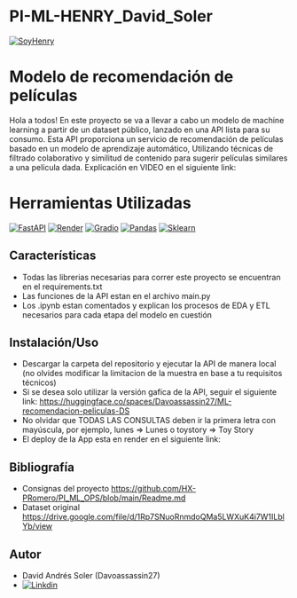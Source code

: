 # PI-ML-HENRY_David_Soler
[![SoyHenry](https://d31uz8lwfmyn8g.cloudfront.net/Assets/logo-henry-white-lg.png)](https://www.soyhenry.com/?utm_source=google&utm_medium=cpc&utm_campaign=GADS_SEARCH_ARG_BRAND&utm_content=Brand&gad=1&gclid=Cj0KCQjwsIejBhDOARIsANYqkD2PDMJXe6nc6gp3nEu-IfS0A-qSd1E8UKSJDbwq5LQvh4YGgz4LPdgaAiqjEALw_wcB)
# Modelo de recomendación de películas
Hola a todos! En este proyecto se va a llevar a cabo un modelo de machine learning a partir de un dataset público, lanzado en una API lista para su consumo.
Esta API proporciona un servicio de recomendación de películas basado en un modelo de aprendizaje automático,
Utilizando técnicas de filtrado colaborativo y similitud de contenido para sugerir películas similares a una película dada.
Explicación en VIDEO en el siguiente link: 
# Herramientas Utilizadas
[![FastAPI](https://pbs.twimg.com/profile_images/1417542931209199621/fWMEIB5j_400x400.jpg)](https://fastapi.tiangolo.com/)
[![Render](https://intellyx.com/wp-content/uploads/2019/08/Render-cloud-intellyx-BC-logo.png)](https://render.com/)
[![Gradio](https://pbs.twimg.com/profile_images/1526964416834510848/Njy4Kh2q_400x400.jpg)](https://gradio.app/)
[![Pandas](https://www.adictosaltrabajo.com/wp-content/uploads/2020/12/1200px-Pandas_logo.svg_.png)](https://pandas.pydata.org/)
[![Sklearn](https://images.g2crowd.com/uploads/product/image/social_landscape/social_landscape_77c883b19775c25838d2055fc2e7387e/scikit-learn.png)](https://scikit-learn.org/stable/#)
## Características

- Todas las librerias necesarias para correr este proyecto se encuentran en el requirements.txt
- Las funciones de la API estan en el archivo main.py 
- Los .ipynb estan comentados y explican los procesos de EDA y ETL necesarios para cada etapa del modelo en cuestión

## Instalación/Uso

- Descargar la carpeta del repositorio y ejecutar la API de manera local (no olvides modificar la limitacion de la muestra en base a tu requisitos técnicos)
- Si se desea solo utilizar la versión gafica de la API, seguir el siguiente link: https://huggingface.co/spaces/Davoassassin27/ML-recomendacion-peliculas-DS
- No olvidar que TODAS LAS CONSULTAS deben ir la primera letra con mayúscula, por ejemplo, lunes => Lunes o toystory => Toy Story
- El deploy de la App esta en render en el siguiente link: 
## Bibliografía
- Consignas del proyecto https://github.com/HX-PRomero/PI_ML_OPS/blob/main/Readme.md
- Dataset original https://drive.google.com/file/d/1Rp7SNuoRnmdoQMa5LWXuK4i7W1ILblYb/view
## Autor
- David Andrés Soler (Davoassassin27)
- [![Linkdin](https://upload.wikimedia.org/wikipedia/commons/thumb/0/01/LinkedIn_Logo.svg/1200px-LinkedIn_Logo.svg.png)](https://www.linkedin.com/in/david-soler-aa200b240/)

